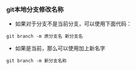### git本地分支修改名称

- 如果对于分支不是当前分支，可以使用下面代码：

```
git branch -m 原分支名 新分支名
```

- 如果是当前，那么可以使用加上新名字

```
git branch -m 新分支名称
```

